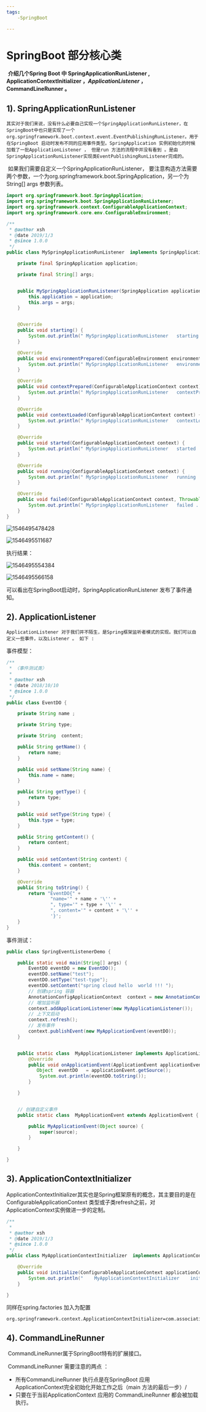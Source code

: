 ```yaml
---
tags:
	-SpringBoot

---
```


# SpringBoot 部分核心类

​    	**介绍几个Spring Boot  中  SpringApplicationRunListener , ApplicationContextInitializer ，*ApplicationListener*  ，CommandLineRunner 。** 

## 1). SpringApplicationRunListener 

 	其实对于我们来说，没有什么必要自己实现一个SpringApplicationRunListener，在SpringBoot中也只是实现了一个org.springframework.boot.context.event.EventPublishingRunListener。用于在SpringBoot 启动时发布不同的应用事件类型。SpringApplication 实例初始化的时候加载了一批ApplicationListener ， 但是run 方法的流程中并没有看到 。是由SpringApplicationRunListener实现类EventPublishingRunListener完成的。

​	如果我们需要自定义一个SpringApplicationRunListener， 要注意构造方法需要两个参数，一个为org.springframework.boot.SpringApplication，另一个为String[] args 参数列表。



```java
import org.springframework.boot.SpringApplication;
import org.springframework.boot.SpringApplicationRunListener;
import org.springframework.context.ConfigurableApplicationContext;
import org.springframework.core.env.ConfigurableEnvironment;

/**
 * @author xsh
 * @date 2019/1/3
 * @since 1.0.0
 */
public class MySpringApplicationRunListener  implements SpringApplicationRunListener {

    private final SpringApplication application;

    private final String[] args;


    public MySpringApplicationRunListener(SpringApplication application, String[] args) {
        this.application = application;
        this.args = args;
    }


    @Override
    public void starting() {
        System.out.println(" MySpringApplicationRunListener   starting ...  ");
    }

    @Override
    public void environmentPrepared(ConfigurableEnvironment environment) {
        System.out.println(" MySpringApplicationRunListener   environmentPrepared ...  ");
    }

    @Override
    public void contextPrepared(ConfigurableApplicationContext context) {
        System.out.println(" MySpringApplicationRunListener   contextPrepared ...  ");
    }

    @Override
    public void contextLoaded(ConfigurableApplicationContext context) {
        System.out.println(" MySpringApplicationRunListener   contextLoaded ...  ");
    }

    @Override
    public void started(ConfigurableApplicationContext context) {
        System.out.println(" MySpringApplicationRunListener   started ...  ");
    }

    @Override
    public void running(ConfigurableApplicationContext context) {
        System.out.println(" MySpringApplicationRunListener   running ...  ");
    }

    @Override
    public void failed(ConfigurableApplicationContext context, Throwable exception) {
        System.out.println(" MySpringApplicationRunListener   failed ...  ");
    }
}
```

![1546495478428](C:\Users\pame\AppData\Local\Temp\1546495478428.png)

![1546495511687](C:\Users\pame\AppData\Local\Temp\1546495511687.png)

执行结果： 

![1546495554384](C:\Users\pame\AppData\Local\Temp\1546495554384.png)

![1546495566158](C:\Users\pame\AppData\Local\Temp\1546495566158.png)

可以看出在SpringBoot启动时，SpringApplicationRunListener 发布了事件通知。

## 2). ApplicationListener

 	ApplicationListener 对于我们并不陌生，是Spring框架监听者模式的实现。我们可以自定义一些事件，以及Listener 。 如下 : 

  事件模型： 

```java
/**
 * 〈事件测试类〉
 *
 * @author xsh
 * @date 2018/10/10
 * @since 1.0.0
 */
public class EventDO {

    private String name ;

    private String type;

    private String  content;

    public String getName() {
        return name;
    }

    public void setName(String name) {
        this.name = name;
    }

    public String getType() {
        return type;
    }

    public void setType(String type) {
        this.type = type;
    }

    public String getContent() {
        return content;
    }

    public void setContent(String content) {
        this.content = content;
    }

    @Override
    public String toString() {
        return "EventDO{" +
                "name='" + name + '\'' +
                ", type='" + type + '\'' +
                ", content='" + content + '\'' +
                '}';
    }
}
```

事件测试： 

```java
public class SpringEventListenerDemo {

    public static void main(String[] args) {
        EventDO eventDO = new EventDO();
        eventDO.setName("test");
        eventDO.setType("test-type");
        eventDO.setContent("spring cloud hello  world !!! ");
        // 创建spring 容器
        AnnotationConfigApplicationContext  context = new AnnotationConfigApplicationContext();
        // 增加监听器
        context.addApplicationListener(new MyApplicationListener());
        // 上下文启动
        context.refresh();
        // 发布事件
        context.publishEvent(new MyApplicationEvent(eventDO));
    }


    public static class  MyApplicationListener implements ApplicationListener{
        @Override
        public void onApplicationEvent(ApplicationEvent applicationEvent) {
           Object  eventDO   = applicationEvent.getSource();
            System.out.println(eventDO.toString());
        }

    }


    // 创建自定义事件
    public static class  MyApplicationEvent extends ApplicationEvent {

        public MyApplicationEvent(Object source) {
            super(source);
        }

    }

}
```

## 3). ApplicationContextInitializer

​	ApplicationContextInitializer其实也是Spring框架原有的概念，其主要目的是在ConfigurableApplicationContext 类型或子类refresh之前，对ApplicationContext实例做进一步的定制。

```java
/**
 *
 * @author xsh
 * @date 2019/1/3
 * @since 1.0.0
 */
public class MyApplicationContextInitializer  implements ApplicationContextInitializer {

    @Override
    public void initialize(ConfigurableApplicationContext applicationContext) {
        System.out.println("    MyApplicationContextInitializer    initialize ...  ");
    }

}
```

同样在spring.factories 加入为配置

```properties
org.springframework.context.ApplicationContextInitializer=com.association.test.MyApplicationContextInitializer
```

## 4). CommandLineRunner

​	CommandLineRunner属于SpringBoot特有的扩展接口。 

​	CommandLineRunner	 需要注意的两点 ： 

*  所有CommandLineRunner 执行点是在SpringBoot 应用 ApplicationContext完全初始化开始工作之后（main 方法的最后一步）/
* 只要在于当前ApplicationContext 应用的 CommandLineRunner  都会被加载执行。